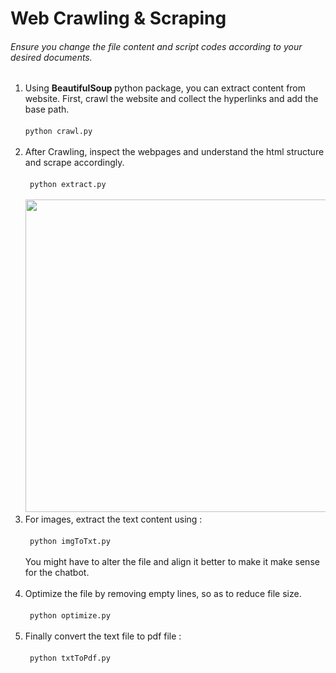 # Web Crawling & Scraping <br/>
###### Ensure you change the file content and script codes according to your desired documents.
<ol>
  <li> Using <strong> BeautifulSoup </strong> python package, you can extract content from website. First, crawl the website and collect the hyperlinks and add the base path. <br /> <br /> <code>python crawl.py </code></li>
  <br/>
  <li> After Crawling, inspect the webpages and understand the html structure and scrape accordingly. 
    <br /> <br /> <code> python extract.py </code> <br />
    <br /> <img src='https://github.com/vaishnavejp/IPFChat/assets/70100937/55c31866-61eb-4c7e-b80a-fb0a6f346e69' height=500px/></li>
  <li> For images, extract the text content using : <br /> <br /> <code> python imgToTxt.py </code> <br /> <br /> You might have to alter the file and align it better to make it make sense for the chatbot. </li> <br />
  <li > Optimize the file by removing empty lines, so as to reduce file size. <br /> <br /> <code> python optimize.py </code></li> <br />
  <li> Finally convert the text file to pdf file : <br /> <br /> <code> python txtToPdf.py </code></li> <br/ >
</ol>
